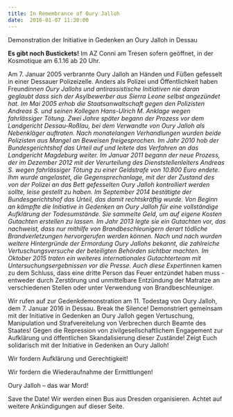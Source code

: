 ```yaml
---
title: In Remembrance of Oury Jalloh
date:  2016-01-07 11:30:00
---
```


Demonstration der Initiative in Gedenken an Oury Jalloh in Dessau



<b>Es gibt noch Bustickets!</b> Im AZ Conni am Tresen sofern geöffnet, in der Kosmotique am 6.1.16 ab 20 Uhr.


Am 7. Januar 2005 verbrannte Oury Jalloh an Händen und Füßen gefesselt
in einer Dessauer Polizeizelle. Anders als Polizei und Öffentlichkeit
haben Freund*innen Oury Jallohs und antirassistische Initiativen nie
daran geglaubt dass sich der Asylbewerber aus Sierra Leone selbst
angezündet hat. Im Mai 2005 erhob die Staatsanwaltschaft gegen den
Polizisten Andreas S. und seinen Kollegen Hans-Ulrich M. Anklage wegen
fahrlässiger Tötung. Zwei Jahre später begann der Prozess vor dem
Landgericht Dessau-Roßlau, bei dem Verwandte von Oury Jalloh als
Nebenkläger auftraten. Nach monatelangen Verhandlungen wurden beide
Polizisten aus Mangel an Beweisen freigesprochen. Im Jahr 2010 hob der
Bundesgerichtshof das Urteil auf und leitete das Verfahren an das
Landgericht Magdeburg weiter. Im Januar 2011 begann der neue Prozess,
der im Dezember 2012 mit der Verurteilung des Dienststellenleiters
Andreas S. wegen fahrlässiger Tötung zu einer Geldstrafe von 10.800 Euro
endete. Ihm wurde angelastet, die Gegensprechanlage, mit der der Zustand
des von der Polizei an das Bett gefesselten Oury Jalloh kontrolliert
werden sollte, leise gestellt zu haben. Im September 2014 bestätigte der
Bundesgerichtshof das Urteil, das damit rechtskräftig wurde. Von Beginn
an kämpfte die Initiative in Gedenken an Oury Jalloh für eine
vollständige Aufklärung der Todesumstände. Sie sammelte Geld, um auf
eigene Kosten Gutachten erstellen zu lassen. Im Jahr 2013 legte sie ein
Gutachten vor, das nachweist, dass nur mithilfe von Brandbeschleunigern
derart tödliche Brandverletzungen hervorgerufen werden können. Nach und
nach wurden weitere Hintergründe der Ermordung Oury Jallohs bekannt,
die zahlreiche Vertuschungsversuche der beteiligten Behörden sichtbar
machten. Im Oktober 2015 traten ein weiteres internationales
Gutachterteam mit Untersuchungsergebnissen vor die Presse. Auch diese
Expert*innen kamen zu dem Schluss, dass eine dritte Person das Feuer
entzündet haben muss - entweder durch Zerstörung und unmittelbare
Entzündung der Matratze an verschiedenen Stellen oder unter Verwendung
von Brandbeschleuniger.


Wir rufen auf zur Gedenkdemonstration am 11. Todestag von Oury Jalloh,
dem 7. Januar 2016 in Dessau. Break the Silence! Demonstriert gemeinsam
mit der Initiative in Gedenken an Oury Jalloh gegen Vertuschung,
Manipulation und Strafvereitelung von Verbrechen durch Beamte des
Staates! Gegen die Repression von zivilgesellschaftlichem Engagement zur
Aufklärung und öffentlichen Skandalisierung dieser Zustände! Zeigt Euch
solidarisch mit der Initiative in Gedenken an Oury Jalloh!


Wir fordern Aufklärung und Gerechtigkeit!

Wir fordern die Wiederaufnahme der Ermittlungen!

Oury Jalloh – das war Mord!

Save the Date! Wir werden einen Bus aus Dresden organisieren. Achtet auf weitere Ankündigungen auf dieser Seite.

